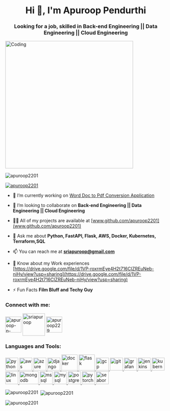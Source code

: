 <h1 align="center">Hi 👋, I'm Apuroop Pendurthi</h1>
<h3 align="center">Looking for a job, skilled in Back-end Engineering || Data Engineering || Cloud Engineering</h3>

<img align="center" alt="Coding" width="400" src="https://media1.giphy.com/media/bGgsc5mWoryfgKBx1u/giphy.gif?cid=ecf05e47izdebb7j8176pzkb50jepd9v4eof1vufzzndx9qr&ep=v1_gifs_search&rid=giphy.gif&ct=g">

<p align="left"> <img src="https://komarev.com/ghpvc/?username=apuroop2201&label=Profile%20views&color=0e75b6&style=flat" alt="apuroop2201" /> </p>

<p align="left"> <a href="https://github.com/ryo-ma/github-profile-trophy"><img src="https://github-profile-trophy.vercel.app/?username=apuroop2201" alt="apuroop2201" /></a> </p>

- 🔭 I’m currently working on [Word Doc to Pdf Conversion Application](https://github.com/apuroop2201/word_to_pdf)

- 👯 I’m looking to collaborate on **Back-end Engineering || Data Engineering || Cloud Engineering**

- 👨‍💻 All of my projects are available at [www.github.com/apuroop2201](www.github.com/apuroop2201)

- 💬 Ask me about **Python, FastAPI, Flask, AWS, Docker, Kubernetes, Terraform,SQL**

- 📫 You can reach me at **sriapuroop@gmail.com**

- 📄 Know about my Work experiences [https://drive.google.com/file/d/1VP-roxrmEye4H2t716CIZREuNeb-niHy/view?usp=sharing](https://drive.google.com/file/d/1VP-roxrmEye4H2t716CIZREuNeb-niHy/view?usp=sharing)

- ⚡ Fun Facts **Film Bluff and Techy Guy**

<h3 align="left">Connect with me:</h3>
<p align="left">
<a href="https://linkedin.com/in/apuroop-p-55333a140" target="blank"><img align="center" src="https://upload.wikimedia.org/wikipedia/commons/thumb/c/ca/LinkedIn_logo_initials.png/800px-LinkedIn_logo_initials.png" alt="apuroop-p-55333a140" height="50" width="50" /></a>
<a href="https://www.hackerrank.com/sriapuroop" target="blank"><img align="center" src="https://upload.wikimedia.org/wikipedia/commons/6/65/HackerRank_logo.png" alt="sriapuroop" height="70" width="70" /></a>
<a href="https://www.leetcode.com/apuroop229" target="blank"><img align="center" src="https://upload.wikimedia.org/wikipedia/commons/1/19/LeetCode_logo_black.png" alt="apuroop229" height="50" width="50" /></a>
</p>

<h3 align="left">Languages and Tools:</h3>
<p align="left"> <a href="https://www.python.org" target="_blank" rel="noreferrer"> <img src="https://upload.wikimedia.org/wikipedia/commons/thumb/c/c3/Python-logo-notext.svg/1869px-Python-logo-notext.svg.png" alt="python" width="40" height="40"/> </a> <a href="https://aws.amazon.com" target="_blank" rel="noreferrer"> <img src="https://upload.wikimedia.org/wikipedia/commons/thumb/9/93/Amazon_Web_Services_Logo.svg/2560px-Amazon_Web_Services_Logo.svg.png" alt="aws" width="40" height="40"/> </a> <a href="https://azure.microsoft.com/en-in/" target="_blank" rel="noreferrer"> <img src="https://www.vectorlogo.zone/logos/microsoft_azure/microsoft_azure-icon.svg" alt="azure" width="40" height="40"/> </a>  <a href="https://www.djangoproject.com/" target="_blank" rel="noreferrer"> <img src="https://cdn.worldvectorlogo.com/logos/django.svg" alt="django" width="40" height="40"/> </a> <a href="https://www.docker.com/" target="_blank" rel="noreferrer"> <img src="https://www.docker.com/wp-content/uploads/2022/03/vertical-logo-monochromatic.png" alt="docker" width="50" height="50"/> </a> <a href="https://flask.palletsprojects.com/" target="_blank" rel="noreferrer"> <img src="https://5.imimg.com/data5/HT/HX/YO/GLADMIN-13634783/selection-208-500x500.png" alt="flask" width="50" height="50"/> </a> <a href="https://cloud.google.com" target="_blank" rel="noreferrer"> <img src="https://www.vectorlogo.zone/logos/google_cloud/google_cloud-icon.svg" alt="gcp" width="40" height="40"/> </a> <a href="https://git-scm.com/" target="_blank" rel="noreferrer"> <img src="https://www.vectorlogo.zone/logos/git-scm/git-scm-icon.svg" alt="git" width="40" height="40"/> </a> <a href="https://grafana.com" target="_blank" rel="noreferrer"> <img src="https://www.vectorlogo.zone/logos/grafana/grafana-icon.svg" alt="grafana" width="40" height="40"/> </a> <a href="https://www.jenkins.io" target="_blank" rel="noreferrer"> <img src="https://www.vectorlogo.zone/logos/jenkins/jenkins-icon.svg" alt="jenkins" width="40" height="40"/> </a> <a href="https://kubernetes.io" target="_blank" rel="noreferrer"> <img src="https://www.vectorlogo.zone/logos/kubernetes/kubernetes-icon.svg" alt="kubernetes" width="40" height="40"/> </a> <a href="https://www.linux.org/" target="_blank" rel="noreferrer"> <img src="https://www.pngitem.com/pimgs/m/201-2012093_linux-logo-png-linux-logo-transparent-background-png.png" alt="linux" width="40" height="40"/> </a> <a href="https://www.mongodb.com/" target="_blank" rel="noreferrer"> <img src="https://1000logos.net/wp-content/uploads/2020/08/MongoDB-Logo.jpg" alt="mongodb" width="60" height="40"/> </a> <a href="https://www.microsoft.com/en-us/sql-server" target="_blank" rel="noreferrer"> <img src="https://allvectorlogo.com/img/2017/02/microsoft-sql-server-logo.png" alt="mssql" width="40" height="40"/> </a> <a href="https://www.mysql.com/" target="_blank" rel="noreferrer"> <img src="https://www.freepnglogos.com/uploads/logo-mysql-png/logo-mysql-mysql-logo-png-images-are-download-crazypng-21.png" alt="mysql" width="40" height="40"/> </a>  <a href="https://www.postgresql.org" target="_blank" rel="noreferrer"> <img src="https://upload.wikimedia.org/wikipedia/commons/thumb/2/29/Postgresql_elephant.svg/1985px-Postgresql_elephant.svg.png" alt="postgresql" width="40" height="40"/> </a>  <a href="https://pytorch.org/" target="_blank" rel="noreferrer"> <img src="https://www.vectorlogo.zone/logos/pytorch/pytorch-icon.svg" alt="pytorch" width="40" height="40"/> </a> <a href="https://seaborn.pydata.org/" target="_blank" rel="noreferrer"> <img src="https://seaborn.pydata.org/_images/logo-mark-lightbg.svg" alt="seaborn" width="40" height="40"/> </a> </p>

<p><img align="left" src="https://github-readme-stats.vercel.app/api/top-langs?username=apuroop2201&show_icons=true&locale=en&layout=compact" alt="apuroop2201" /></p>

<p>&nbsp;<img align="center" src="https://github-readme-stats.vercel.app/api?username=apuroop2201&show_icons=true&locale=en" alt="apuroop2201" /></p>

<p><img align="center" src="https://github-readme-streak-stats.herokuapp.com/?user=apuroop2201&" alt="apuroop2201" /></p>
